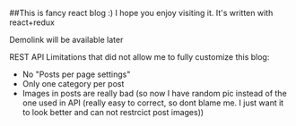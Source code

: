 ##This is fancy react blog :)
I hope you enjoy visiting it. It's written with react+redux

Demolink will be available later

REST API Limitations that did not allow me to fully customize this blog:
- No "Posts per page settings"
- Only one category per post
- Images in posts are really bad (so now I have random pic instead of the one used in API (really easy to correct, so dont blame me. I just want it to look better and can not restrcict post images))